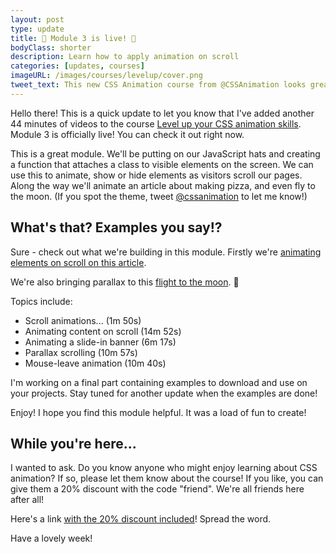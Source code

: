 ```yaml
---
layout: post
type: update
title: 🎉 Module 3 is live! 🎉
bodyClass: shorter
description: Learn how to apply animation on scroll
categories: [updates, courses]
imageURL: /images/courses/levelup/cover.png
tweet_text: This new CSS Animation course from @CSSAnimation looks great https://cssanimation.rocks/images/courses/levelup/cover.png
---
```


​Hello there! This is a quick update to let you know that I've added another 44 minutes of videos to the course [Level up your CSS animation skills](http://courses.cssanimation.rocks/p/level-up). Module 3 is officially live! You can check it out right now.

This is a great module. We'll be putting on our JavaScript hats and creating a function that attaches a class to visible elements on the screen. We can use this to animate, show or hide elements as visitors scroll our pages. Along the way we'll animate an article about making pizza, and even fly to the moon. (If you spot the theme, tweet [@cssanimation](https://twitter.com/cssanimation) to let me know!)

## What's that? Examples you say!?

Sure - check out what we're building in this module. Firstly we're [animating elements on scroll on this article](https://cssanimation.rocks/levelup/public/03/02-end/).

We're also bringing parallax to this [flight to the moon](https://cssanimation.rocks/levelup/public/03/02-end/). 🚀

Topics include:

* Scroll animations... (1m 50s)
* Animating content on scroll (14m 52s)
* Animating a slide-in banner (6m 17s)
* Parallax scrolling (10m 57s)
* Mouse-leave animation (10m 40s)

I'm working on a final part containing examples to download and use on your projects. Stay tuned for another update when the examples are done!​

Enjoy! I hope you find this module helpful. It was a load of fun to create!

## While you're here...

I wanted to ask. Do you know anyone who might enjoy learning about CSS animation? If so, please let them know about the course! If you like, you can give them a 20% discount with the code "friend". We're all friends here after all!

Here's a link [with the 20% discount included](http://courses.cssanimation.rocks/p/level-up?code=friend)! Spread the word.

Have a lovely week!
